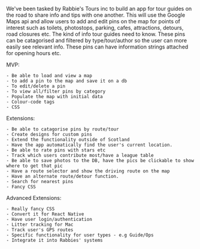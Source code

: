 We've been tasked by Rabbie's Tours inc to build an app for tour guides on the road to share info and tips with one another.
This will use the Google Maps api and allow users to add and edit pins on the map for points of interest such as toilets, photostops, parking, cafes, attractions, detours, road closures etc. The kind of info tour guides need to know.
These pins can be catagorised and filtered by type/tour/author so the user can more easily see relevant info. These pins can have information strings attached for opening hours etc.

MVP:

	- Be able to load and view a map
	- to add a pin to the map and save it on a db
	- To edit/delete a pin
	- To view all/filter pins by category
	- Populate the map with initial data
	- Colour-code tags
	- CSS

Extensions:

	- Be able to catagorise pins by route/tour
	- Create designs for custom pins
	- Extend the functionality outside of Scotland
	- Have the app automatically find the user's current location.
	- Be able to rate pins with stars etc
	- Track which users contribute most/have a league table
	- Be able to save photos to the DB, have the pics be clickable to show where to get that pic
	- Have a route selector and show the driving route on the map
	- Have an alternate route/detour function.
	- Search for nearest pins
	- Fancy CSS
	
	

Advanced Extensions:

	- Really fancy CSS
  	- Convert it for React Native
	- Have user login/authentication
	- Litter tracking for Mac
	- Track user's GPS routes
	- Specific functionality for user types - e.g Guide/Ops
	- Integrate it into Rabbies' systems
